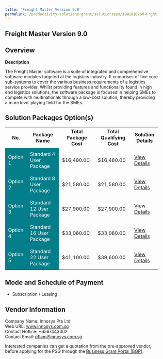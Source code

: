 ```yaml
---
title: 'Freight Master Version 9.0'
permalink: /productivity-solutions-grant/solutionrepo/198101076M-Frght-Mstr-v-90-G
---
```


## Freight Master Version 9.0

## Overview

**Description**

The Freight Master software is a suite of integrated and comprehensive software modules targeted at the logistics industry. It comprises of five core sub-systems to cover the various business requirements of a logistics service provider. Whilst providing features and functionality found in high end logistics solutions, the software package is focused in helping SMEs to compete with multinationals through a low-cost solution, thereby providing a more level playing field for the SMEs.

## Solution Packages Option(s)

<table>
<tr>
<th><b>No.</b></th>
<th><b>Package Name</b></th>
<th><b>Total Package Cost</b></th>
<th><b>Total Qualifying Cost</b></th>
<th><b>Solution Details</b></th>
</tr>
<tr>
<td style='padding: 10px; background-color: #037E8A; color: #FFFFFF;'>Option 1</td>
<td style='padding: 10px; background-color: #037E8A; color: #FFFFFF;'>Standard 4 User Package</td>
<td style='padding: 10px;'>$16,480.00</td>
<td style='padding: 10px;'>$16,480.00</td>
<td style='padding: 10px;'><a href='images/psg/198101076M_20240199_30012025_Desensitised_Annex3_Part1.pdf' target='_blank'>View Details</a></td>
</tr>
<tr>
<td style='padding: 10px; background-color: #037E8A; color: #FFFFFF;'>Option 2</td>
<td style='padding: 10px; background-color: #037E8A; color: #FFFFFF;'>Standard 8 User Package</td>
<td style='padding: 10px;'>$21,580.00</td>
<td style='padding: 10px;'>$21,580.00</td>
<td style='padding: 10px;'><a href='images/psg/198101076M_20240199_30012025_Desensitised_Annex3_Part2.pdf' target='_blank'>View Details</a></td>
</tr>
<tr>
<td style='padding: 10px; background-color: #037E8A; color: #FFFFFF;'>Option 3</td>
<td style='padding: 10px; background-color: #037E8A; color: #FFFFFF;'>Standard 12 User Package</td>
<td style='padding: 10px;'>$27,900.00</td>
<td style='padding: 10px;'>$27,900.00</td>
<td style='padding: 10px;'><a href='images/psg/198101076M_20240199_30012025_Desensitised_Annex3_Part3.pdf' target='_blank'>View Details</a></td>
</tr>
<tr>
<td style='padding: 10px; background-color: #037E8A; color: #FFFFFF;'>Option 4</td>
<td style='padding: 10px; background-color: #037E8A; color: #FFFFFF;'>Standard 16 User Package</td>
<td style='padding: 10px;'>$33,080.00</td>
<td style='padding: 10px;'>$33,080.00</td>
<td style='padding: 10px;'><a href='images/psg/198101076M_20240199_30012025_Desensitised_Annex3_Part4.pdf' target='_blank'>View Details</a></td>
</tr>
<tr>
<td style='padding: 10px; background-color: #037E8A; color: #FFFFFF;'>Option 5</td>
<td style='padding: 10px; background-color: #037E8A; color: #FFFFFF;'>Standard 22 User Package</td>
<td style='padding: 10px;'>$41,100.00</td>
<td style='padding: 10px;'>$39,600.00</td>
<td style='padding: 10px;'><a href='images/psg/198101076M_20240199_30012025_Desensitised_Annex3_Part5.pdf' target='_blank'>View Details</a></td>
</tr>
</table>

## Mode and Schedule of Payment

 - Subscription / Leasing

## Vendor Information

 Company Name: Innosys Pte Ltd<br>Web URL: www.innosys.com.sg <br>Contact Hotline: +6567443002 <br>Contact Email: pflam@innosys.com.sg <br>

Interested companies can get a quotation from the pre-approved vendor, before applying for the PSG through the <a href='https://www.businessgrants.gov.sg/' target='_blank' rel='noopener'>Business Grant Portal (BGP)</a>.

<script src="/jquery/resize-tables.js"></script>
